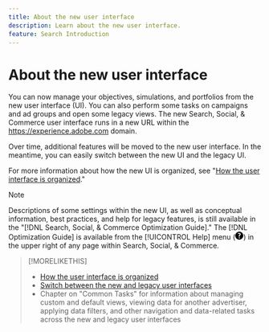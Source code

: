 ```yaml
---
title: About the new user interface
description: Learn about the new user interface.
feature: Search Introduction
---
```

# About the new user interface

You can now manage your objectives, simulations, and portfolios from the new user interface (UI). You can also perform some tasks on campaigns and ad groups and open some legacy views. The new Search, Social, & Commerce user interface runs in a new URL within the https://experience.adobe.com domain.

Over time, additional features will be moved to the new user interface. In the meantime, you can easily switch between the new UI and the legacy UI.

For more information about how the new UI is organized, see "[How the user interface is organized](/help/search-social-commerce/getting-started/user-interface.md)."

>[!NOTE]
>
>Descriptions of some settings within the new UI, as well as conceptual information, best practices, and help for legacy features, is still available in the "[!DNL Search, Social, & Commerce Optimization Guide]." The [!DNL Optimization Guide] is available from the [!UICONTROL Help] menu (![Help menu](/help/search-social-commerce/assets/help-main-menu.png "Help menu")) in the upper right of any page within Search, Social, & Commerce.

>[!MORELIKETHIS]
>
>* [How the user interface is organized](/help/search-social-commerce/getting-started/user-interface.md)
>* [Switch between the new and legacy user interfaces](/help/search-social-commerce/getting-started/ui-switch.md)
>* Chapter on "Common Tasks" for information about managing custom and default views, viewing data for another advertiser, applying data filters, and other navigation and data-related tasks across the new and legacy user interfaces
